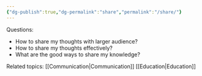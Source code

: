 ```yaml
---
{"dg-publish":true,"dg-permalink":"share","permalink":"/share/"}
---
```


Questions:
* How to share my thoughts with larger audience?
* How to share my thoughts effectively?
* What are the good ways to share my knowledge?

Related topics:
[[Communication\|Communication]]
[[Education\|Education]]